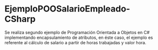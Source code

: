 # EjemploPOOSalarioEmpleado-CSharp
Se realiza segundo ejemplo de Programación Orientada a Objetos en C# implementando encapsulamiento de atributos, en éste caso, el ejemplo es referente al cálculo de salario a partir de horas trabajadas y valor hora.
